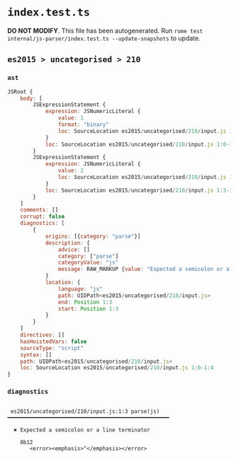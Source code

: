 # `index.test.ts`

**DO NOT MODIFY**. This file has been autogenerated. Run `rome test internal/js-parser/index.test.ts --update-snapshots` to update.

## `es2015 > uncategorised > 210`

### `ast`

```javascript
JSRoot {
	body: [
		JSExpressionStatement {
			expression: JSNumericLiteral {
				value: 1
				format: "binary"
				loc: SourceLocation es2015/uncategorised/210/input.js 1:0-1:3
			}
			loc: SourceLocation es2015/uncategorised/210/input.js 1:0-1:3
		}
		JSExpressionStatement {
			expression: JSNumericLiteral {
				value: 2
				loc: SourceLocation es2015/uncategorised/210/input.js 1:3-1:4
			}
			loc: SourceLocation es2015/uncategorised/210/input.js 1:3-1:4
		}
	]
	comments: []
	corrupt: false
	diagnostics: [
		{
			origins: [{category: "parse"}]
			description: {
				advice: []
				category: ["parse"]
				categoryValue: "js"
				message: RAW_MARKUP {value: "Expected a semicolon or a line terminator"}
			}
			location: {
				language: "js"
				path: UIDPath<es2015/uncategorised/210/input.js>
				end: Position 1:3
				start: Position 1:3
			}
		}
	]
	directives: []
	hasHoistedVars: false
	sourceType: "script"
	syntax: []
	path: UIDPath<es2015/uncategorised/210/input.js>
	loc: SourceLocation es2015/uncategorised/210/input.js 1:0-1:4
}
```

### `diagnostics`

```

 es2015/uncategorised/210/input.js:1:3 parse(js) ━━━━━━━━━━━━━━━━━━━━━━━━━━━━━━━━━━━━━━━━━━━━━━━━━━━

  ✖ Expected a semicolon or a line terminator

    0b12
       <error><emphasis>^</emphasis></error>


```
